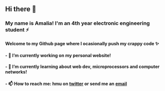 ## Hi there 👋

### My name is Amalia! I'm an 4th year electronic engineering student :zap:

#### Welcome to my Github page where I ocasionally push my crappy code ✨
#### - 🔭 I’m currently working on my personal website!
#### - 🌱 I’m currently learning about web dev, microprocessors and computer networks! 
#### - 📫 How to reach me: hmu on [twitter](https://twitter.com/amaliacontiero) or send me an [email](mailto:amaliacontiero@gmail.com)